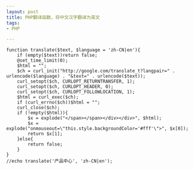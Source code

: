 ```yaml
---
layout: post
title: PHP翻译函数，将中文汉字翻译为英文
tags:
- PHP

---
```


    function translate($text, $language = 'zh-CN|en'){
        if (empty($text))return false;
        @set_time_limit(0);
        $html = "";
        $ch = curl_init("http://google.com/translate_t?langpair=" . urlencode($language) . "&text=" . urlencode($text));
        curl_setopt($ch, CURLOPT_RETURNTRANSFER, 1);
        curl_setopt($ch, CURLOPT_HEADER, 0);
        curl_setopt($ch, CURLOPT_FOLLOWLOCATION, 1);
        $html = curl_exec($ch);
        if (curl_errno($ch))$html = "";
        curl_close($ch);
        if (!empty($html)){
            $x = explode("</span></span></div></div>", $html);
            $x = explode("onmouseout=\"this.style.backgroundColor='#fff'\">", $x[0]);
            return $x[1];
        }else{
            return false;
        } 
    } 
    //echo translate('产品中心', 'zh-CN|en');